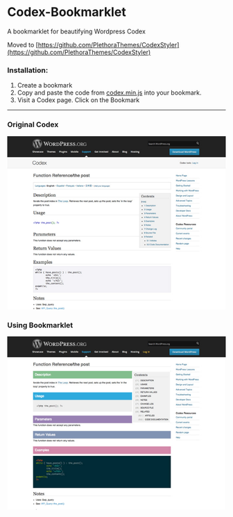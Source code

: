 Codex-Bookmarklet
=================

A bookmarklet for beautifying Wordpress Codex

Moved to [https://github.com/PlethoraThemes/CodexStyler](https://github.com/PlethoraThemes/CodexStyler)

### Installation: 

1. Create a bookmark
2. Copy and paste the code from [codex.min.js](https://github.com/kostasx/Codex-Bookmarklet/blob/master/codex.min.js) into your bookmark.
3. Visit a Codex page. Click on the Bookmark

______

### Original Codex

![Alt text](before.jpg?raw=true "Before")

### Using Bookmarklet

![Alt text](after.jpg?raw=true "After")
